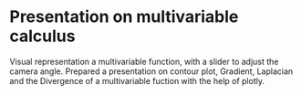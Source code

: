 # Presentation on multivariable calculus 
Visual representation a multivariable function, with a slider to adjust the camera angle.
Prepared a presentation on contour plot, Gradient, Laplacian and the Divergence of a multivariable fuction with the help of plotly.
